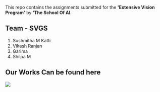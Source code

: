 This repo contains the assignments submitted for the **'Extensive Vision Program'** by **'The School Of AI**.

## Team - SVGS
1. Sushmitha M Katti
2. Vikash Ranjan
3. Garima
4. Shilpa M 

## **Our Works Can be found here**
[![](https://img.shields.io/badge/Website-green.svg)](https://svgs-eva4.s3.ap-south-1.amazonaws.com/index.html)

